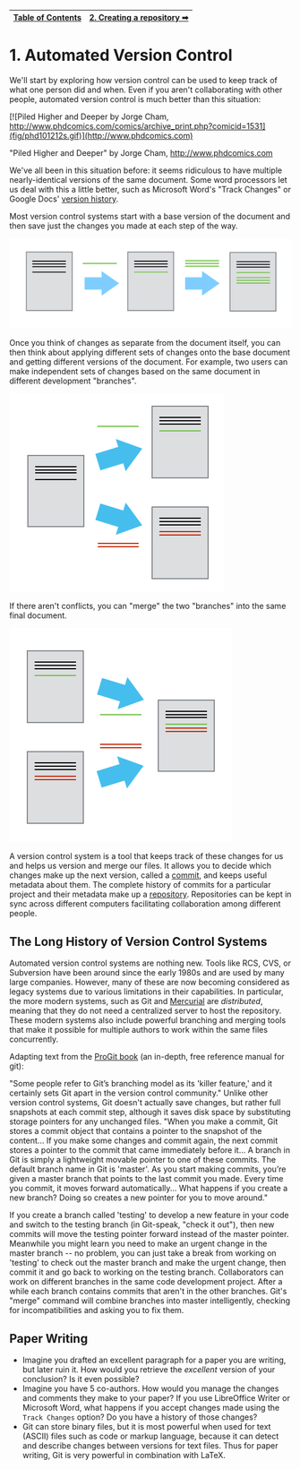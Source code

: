 |[Table of Contents](00-contents.md) | [2. Creating a repository ➡](02-creating-a-repository.md) |
|:----:| ----:|


# 1. Automated Version Control

We'll start by exploring how version control can be used
to keep track of what one person did and when.
Even if you aren't collaborating with other people,
automated version control is much better than this situation:

[![Piled Higher and Deeper by Jorge Cham, http://www.phdcomics.com/comics/archive_print.php?comicid=1531](fig/phd101212s.gif)](http://www.phdcomics.com)

"Piled Higher and Deeper" by Jorge Cham, http://www.phdcomics.com

We've all been in this situation before: it seems ridiculous to have
multiple nearly-identical versions of the same document. Some word
processors let us deal with this a little better, such as Microsoft
Word's "Track Changes" or Google Docs' [version
history](https://support.google.com/docs/answer/190843?hl=en).

Most version control systems start with a base version of the document and
then save just the changes you made at each step of the way. 

![Changes Are Saved Sequentially](fig/play-changes.png)

Once you think of changes as separate from the document itself, you
can then think about applying different sets of changes onto the
base document and getting different versions of the document. For
example, two users can make independent sets of changes based on the
same document in different development "branches".

![Different Versions Can be Saved](fig/versions.png)

If there aren't conflicts, you can "merge" the two "branches" into the same final document.

![Multiple Versions Can be Merged](fig/merge.png)

A version control system is a tool that keeps track of these changes for us and
helps us version and merge our files. It allows you to
decide which changes make up the next version, called a
[commit](reference.html#commit), and keeps useful metadata about them. The
complete history of commits for a particular project and their metadata make up
a [repository](reference.html#repository). Repositories can be kept in sync
across different computers facilitating collaboration among different people.

## The Long History of Version Control Systems

Automated version control systems are nothing new.
Tools like RCS, CVS, or Subversion have been around since the early 1980s and are used by many large companies.
However, many of these are now becoming considered as legacy systems due to various limitations in their capabilities.
In particular, the more modern systems, such as Git and [Mercurial](http://swcarpentry.github.io/hg-novice/)
are *distributed*, meaning that they do not need a centralized server to host the repository.
These modern systems also include powerful branching and merging tools that make it possible for multiple authors to work within
the same files concurrently.

Adapting text from the [ProGit book](https://git-scm.com/book/en/v2) (an in-depth, free reference manual for git):

"Some people refer to Git’s branching model as its 'killer feature,' and it certainly sets Git apart in the version control community." Unlike other version control systems, Git doesn't actually save changes, but rather full snapshots at each commit step, although it saves disk space by substituting storage pointers for any unchanged files. "When you make a commit, Git stores a commit object that contains a pointer to the snapshot of the content... If you make some changes and commit again, the next commit stores a pointer to the commit that came immediately before it... A branch in Git is simply a lightweight movable pointer to one of these commits. The default branch name in Git is 'master'. As you start making commits, you’re given a master branch that points to the last commit you made. Every time you commit, it moves forward automatically... What happens if you create a new branch? Doing so creates a new pointer for you to move around." 

If you create a branch called 'testing' to develop a new feature in your code and switch to the testing branch (in Git-speak, "check it out"), then new commits will move the testing pointer forward instead of the master pointer. Meanwhile you might learn you need to make an urgent change in the master branch -- no problem, you can just take a break from working on 'testing' to check out the master branch and make the urgent change, then commit it and go back to working on the testing branch. Collaborators can work on different branches in the same code development project. After a while each branch contains commits that aren't in the other branches. Git's "merge" command will combine branches into master intelligently, checking for incompatibilities and asking you to fix them.  

## Paper Writing
*   Imagine you drafted an excellent paragraph for a paper you are writing, but later ruin it. How would you retrieve
    the *excellent* version of your conclusion? Is it even possible?
*   Imagine you have 5 co-authors. How would you manage the changes and comments they make to your paper?
    If you use LibreOffice Writer or Microsoft Word, what happens if you accept changes made using the
    `Track Changes` option? Do you have a history of those changes?
*   Git can store binary files, but it is most powerful when used for text (ASCII) files such as code or markup language, 
    because it can detect and describe changes between versions for text files. Thus for paper writing, Git is very
    powerful in combination with LaTeX.
